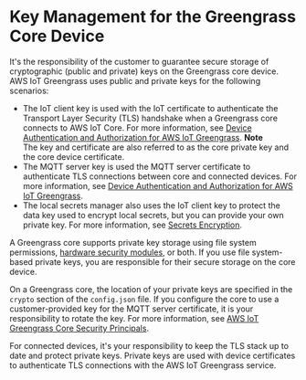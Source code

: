 # Key Management for the Greengrass Core Device<a name="key-management"></a>

It's the responsibility of the customer to guarantee secure storage of cryptographic \(public and private\) keys on the Greengrass core device\. AWS IoT Greengrass uses public and private keys for the following scenarios:
+ The IoT client key is used with the IoT certificate to authenticate the Transport Layer Security \(TLS\) handshake when a Greengrass core connects to AWS IoT Core\. For more information, see [Device Authentication and Authorization for AWS IoT Greengrass](device-auth.md)\.
**Note**  
The key and certificate are also referred to as the core private key and the core device certificate\.
+ The MQTT server key is used the MQTT server certificate to authenticate TLS connections between core and connected devices\. For more information, see [Device Authentication and Authorization for AWS IoT Greengrass](device-auth.md)\.
+ The local secrets manager also uses the IoT client key to protect the data key used to encrypt local secrets, but you can provide your own private key\. For more information, see [Secrets Encryption](secrets.md#secrets-encryption)\.

A Greengrass core supports private key storage using file system permissions, [hardware security modules](hardware-security.md), or both\. If you use file system\-based private keys, you are responsible for their secure storage on the core device\.

On a Greengrass core, the location of your private keys are specified in the `crypto` section of the `config.json` file\. If you configure the core to use a customer\-provided key for the MQTT server certificate, it is your responsibility to rotate the key\. For more information, see [AWS IoT Greengrass Core Security Principals](gg-sec.md#gg-principals)\.

For connected devices, it's your responsibility to keep the TLS stack up to date and protect private keys\. Private keys are used with device certificates to authenticate TLS connections with the AWS IoT Greengrass service\.